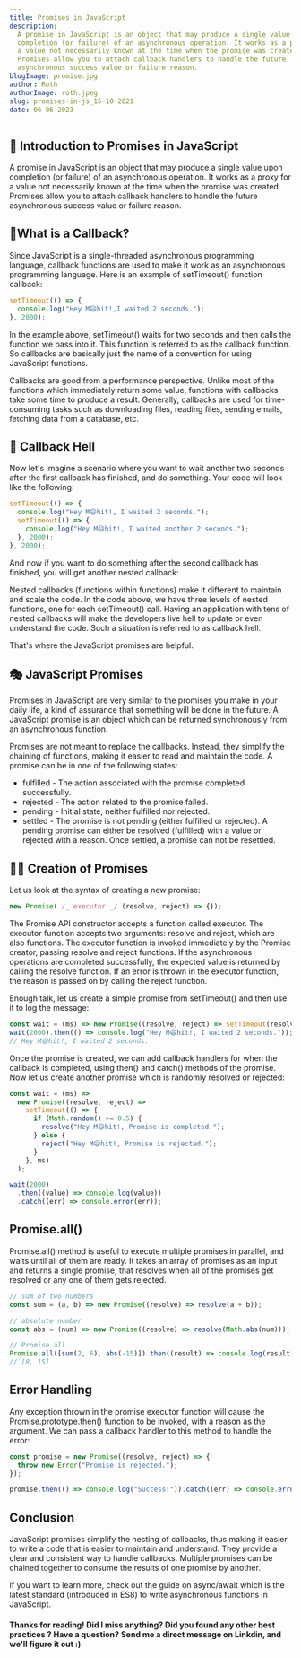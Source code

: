 ```yaml
---
title: Promises in JavaScript
description:
  A promise in JavaScript is an object that may produce a single value upon
  completion (or failure) of an asynchronous operation. It works as a proxy for
  a value not necessarily known at the time when the promise was created.
  Promises allow you to attach callback handlers to handle the future
  asynchronous success value or failure reason.
blogImage: promise.jpg
author: Roth
authorImage: roth.jpeg
slug: promises-in-js_15-10-2021
date: 06-06-2023
---
```


## 🚀 Introduction to Promises in JavaScript

A promise in JavaScript is an object that may produce a single value upon
completion (or failure) of an asynchronous operation. It works as a proxy for a
value not necessarily known at the time when the promise was created. Promises
allow you to attach callback handlers to handle the future asynchronous success
value or failure reason.

## 📲What is a Callback?

Since JavaScript is a single-threaded asynchronous programming language,
callback functions are used to make it work as an asynchronous programming
language. Here is an example of setTimeout() function callback:

```js
setTimeout(() => {
  console.log("Hey M😄hit!,I waited 2 seconds.");
}, 2000);
```

In the example above, setTimeout() waits for two seconds and then calls the
function we pass into it. This function is referred to as the callback function.
So callbacks are basically just the name of a convention for using JavaScript
functions.

Callbacks are good from a performance perspective. Unlike most of the functions
which immediately return some value, functions with callbacks take some time to
produce a result. Generally, callbacks are used for time-consuming tasks such as
downloading files, reading files, sending emails, fetching data from a database,
etc.

## 🤙 Callback Hell

Now let's imagine a scenario where you want to wait another two seconds after
the first callback has finished, and do something. Your code will look like the
following:

```js
setTimeout(() => {
  console.log("Hey M😄hit!, I waited 2 seconds.");
  setTimeout(() => {
    console.log("Hey M😄hit!, I waited another 2 seconds.");
  }, 2000);
}, 2000);
```

And now if you want to do something after the second callback has finished, you
will get another nested callback:

Nested callbacks (functions within functions) make it different to maintain and
scale the code. In the code above, we have three levels of nested functions, one
for each setTimeout() call. Having an application with tens of nested callbacks
will make the developers live hell to update or even understand the code. Such a
situation is referred to as callback hell.

That's where the JavaScript promises are helpful.

## 🎭 JavaScript Promises

Promises in JavaScript are very similar to the promises you make in your daily
life, a kind of assurance that something will be done in the future. A
JavaScript promise is an object which can be returned synchronously from an
asynchronous function.

Promises are not meant to replace the callbacks. Instead, they simplify the
chaining of functions, making it easier to read and maintain the code. A promise
can be in one of the following states:

- fulfilled - The action associated with the promise completed successfully.
- rejected - The action related to the promise failed.
- pending - Initial state, neither fulfilled nor rejected.
- settled - The promise is not pending (either fulfilled or rejected). A pending
  promise can either be resolved (fulfilled) with a value or rejected with a
  reason. Once settled, a promise can not be resettled.

## 👨‍🍳 Creation of Promises

Let us look at the syntax of creating a new promise:

```js
new Promise( /_ executor _/ (resolve, reject) => {});
```

The Promise API constructor accepts a function called executor. The executor
function accepts two arguments: resolve and reject, which are also functions.
The executor function is invoked immediately by the Promise creator, passing
resolve and reject functions. If the asynchronous operations are completed
successfully, the expected value is returned by calling the resolve function. If
an error is thrown in the executor function, the reason is passed on by calling
the reject function.

Enough talk, let us create a simple promise from setTimeout() and then use it to
log the message:

```js
const wait = (ms) => new Promise((resolve, reject) => setTimeout(resolve, ms));
wait(2000).then(() => console.log("Hey M😄hit!, I waited 2 seconds."));
// Hey M😄hit!, I waited 2 seconds.
```

Once the promise is created, we can add callback handlers for when the callback
is completed, using then() and catch() methods of the promise. Now let us create
another promise which is randomly resolved or rejected:

```js
const wait = (ms) =>
  new Promise((resolve, reject) =>
    setTimeout(() => {
      if (Math.random() >= 0.5) {
        resolve("Hey M😄hit!, Promise is completed.");
      } else {
        reject("Hey M😄hit!, Promise is rejected.");
      }
    }, ms)
  );

wait(2000)
  .then((value) => console.log(value))
  .catch((err) => console.error(err));
```

## Promise.all()

Promise.all() method is useful to execute multiple promises in parallel, and
waits until all of them are ready. It takes an array of promises as an input and
returns a single promise, that resolves when all of the promises get resolved or
any one of them gets rejected.

```js
// sum of two numbers
const sum = (a, b) => new Promise((resolve) => resolve(a + b));

// absolute number
const abs = (num) => new Promise((resolve) => resolve(Math.abs(num)));

// Promise.all
Promise.all([sum(2, 6), abs(-15)]).then((result) => console.log(result));
// [8, 15]
```

## Error Handling

Any exception thrown in the promise executor function will cause the
Promise.prototype.then() function to be invoked, with a reason as the argument.
We can pass a callback handler to this method to handle the error:

```js
const promise = new Promise((resolve, reject) => {
  throw new Error("Promise is rejected.");
});

promise.then(() => console.log("Success!")).catch((err) => console.error(err));
```

## Conclusion

JavaScript promises simplify the nesting of callbacks, thus making it easier to
write a code that is easier to maintain and understand. They provide a clear and
consistent way to handle callbacks. Multiple promises can be chained together to
consume the results of one promise by another.

If you want to learn more, check out the guide on async/await which is the
latest standard (introduced in ES8) to write asynchronous functions in
JavaScript.

#### Thanks for reading! Did I miss anything? Did you found any other best practices ? Have a question? Send me a direct message on Linkdin, and we'll figure it out :)
